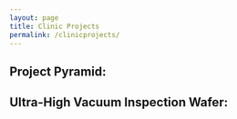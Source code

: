 ```yaml
---
layout: page
title: Clinic Projects
permalink: /clinicprojects/
---
```


## Project Pyramid:


## Ultra-High Vacuum Inspection Wafer:
